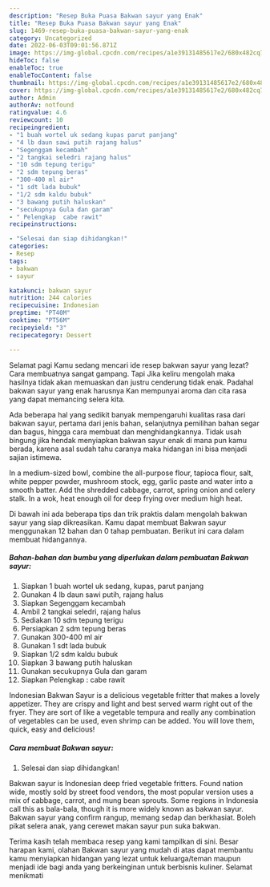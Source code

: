 ```yaml
---
description: "Resep Buka Puasa Bakwan sayur yang Enak"
title: "Resep Buka Puasa Bakwan sayur yang Enak"
slug: 1469-resep-buka-puasa-bakwan-sayur-yang-enak
category: Uncategorized
date: 2022-06-03T09:01:56.871Z
image: https://img-global.cpcdn.com/recipes/a1e39131485617e2/680x482cq70/bakwan-sayur-foto-resep-utama.jpg
hideToc: false
enableToc: true
enableTocContent: false
thumbnail: https://img-global.cpcdn.com/recipes/a1e39131485617e2/680x482cq70/bakwan-sayur-foto-resep-utama.jpg
cover: https://img-global.cpcdn.com/recipes/a1e39131485617e2/680x482cq70/bakwan-sayur-foto-resep-utama.jpg
author: Admin
authorAv: notfound
ratingvalue: 4.6
reviewcount: 10
recipeingredient:
- "1 buah wortel uk sedang kupas parut panjang"
- "4 lb daun sawi putih rajang halus"
- "Segenggam kecambah"
- "2 tangkai seledri rajang halus"
- "10 sdm tepung terigu"
- "2 sdm tepung beras"
- "300-400 ml air"
- "1 sdt lada bubuk"
- "1/2 sdm kaldu bubuk"
- "3 bawang putih haluskan"
- "secukupnya Gula dan garam"
- " Pelengkap  cabe rawit"
recipeinstructions:

- "Selesai dan siap dihidangkan!"
categories:
- Resep
tags:
- bakwan
- sayur

katakunci: bakwan sayur 
nutrition: 244 calories
recipecuisine: Indonesian
preptime: "PT40M"
cooktime: "PT56M"
recipeyield: "3"
recipecategory: Dessert

---
```



Selamat pagi Kamu sedang mencari ide resep bakwan sayur yang lezat? Cara membuatnya sangat gampang. Tapi Jika keliru mengolah maka hasilnya tidak akan memuaskan dan justru cenderung tidak enak. Padahal bakwan sayur yang enak harusnya Kan mempunyai aroma dan cita rasa yang dapat memancing selera kita.


Ada beberapa hal yang sedikit banyak mempengaruhi kualitas rasa dari bakwan sayur, pertama dari jenis bahan, selanjutnya pemilihan bahan segar dan bagus, hingga cara membuat dan menghidangkannya. Tidak usah bingung jika hendak menyiapkan bakwan sayur enak di mana pun kamu berada, karena asal sudah tahu caranya maka hidangan ini bisa menjadi sajian istimewa.

In a medium-sized bowl, combine the all-purpose flour, tapioca flour, salt, white pepper powder, mushroom stock, egg, garlic paste and water into a smooth batter. Add the shredded cabbage, carrot, spring onion and celery stalk. In a wok, heat enough oil for deep frying over medium high heat.


Di bawah ini ada beberapa tips dan trik praktis dalam mengolah bakwan sayur yang siap dikreasikan. Kamu dapat membuat Bakwan sayur menggunakan 12 bahan dan 0 tahap pembuatan. Berikut ini cara dalam membuat hidangannya.

<!--inarticleads1-->

##### Bahan-bahan dan bumbu yang diperlukan dalam pembuatan Bakwan sayur:

1. Siapkan 1 buah wortel uk sedang, kupas, parut panjang
1. Gunakan 4 lb daun sawi putih, rajang halus
1. Siapkan Segenggam kecambah
1. Ambil 2 tangkai seledri, rajang halus
1. Sediakan 10 sdm tepung terigu
1. Persiapkan 2 sdm tepung beras
1. Gunakan 300-400 ml air
1. Gunakan 1 sdt lada bubuk
1. Siapkan 1/2 sdm kaldu bubuk
1. Siapkan 3 bawang putih haluskan
1. Gunakan secukupnya Gula dan garam
1. Siapkan  Pelengkap : cabe rawit


Indonesian Bakwan Sayur is a delicious vegetable fritter that makes a lovely appetizer. They are crispy and light and best served warm right out of the fryer. They are sort of like a vegetable tempura and really any combination of vegetables can be used, even shrimp can be added. You will love them, quick, easy and delicious! 

<!--inarticleads2-->

##### Cara membuat Bakwan sayur:


1. Selesai dan siap dihidangkan!

Bakwan sayur is Indonesian deep fried vegetable fritters. Found nation wide, mostly sold by street food vendors, the most popular version uses a mix of cabbage, carrot, and mung bean sprouts. Some regions in Indonesia call this as bala-bala, though it is more widely known as bakwan sayur. Bakwan sayur yang confirm rangup, memang sedap dan berkhasiat. Boleh pikat selera anak, yang cerewet makan sayur pun suka bakwan. 

Terima kasih telah membaca resep yang kami tampilkan di sini. Besar harapan kami, olahan Bakwan sayur yang mudah di atas dapat membantu kamu menyiapkan hidangan yang lezat untuk keluarga/teman maupun menjadi ide bagi anda yang berkeinginan untuk berbisnis kuliner. Selamat menikmati
